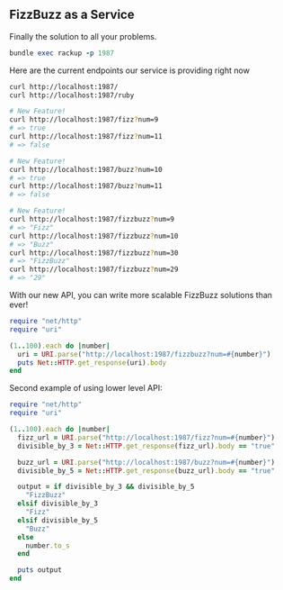 FizzBuzz as a Service
---

Finally the solution to all your problems.

```ruby
bundle exec rackup -p 1987
```

Here are the current endpoints our service is providing right now
```bash
curl http://localhost:1987/
curl http://localhost:1987/ruby

# New Feature!
curl http://localhost:1987/fizz?num=9
# => true
curl http://localhost:1987/fizz?num=11
# => false

# New Feature!
curl http://localhost:1987/buzz?num=10
# => true
curl http://localhost:1987/buzz?num=11
# => false

# New Feature!
curl http://localhost:1987/fizzbuzz?num=9
# => "Fizz"
curl http://localhost:1987/fizzbuzz?num=10
# => "Buzz"
curl http://localhost:1987/fizzbuzz?num=30
# => "FizzBuzz"
curl http://localhost:1987/fizzbuzz?num=29
# => "29"
```

With our new API, you can write more scalable FizzBuzz solutions than ever!

```ruby
require "net/http"
require "uri"

(1..100).each do |number|
  uri = URI.parse("http://localhost:1987/fizzbuzz?num=#{number}")
  puts Net::HTTP.get_response(uri).body
end
```

Second example of using lower level API:

```ruby
require "net/http"
require "uri"

(1..100).each do |number|
  fizz_url = URI.parse("http://localhost:1987/fizz?num=#{number}")
  divisible_by_3 = Net::HTTP.get_response(fizz_url).body == "true"

  buzz_url = URI.parse("http://localhost:1987/buzz?num=#{number}")
  divisible_by_5 = Net::HTTP.get_response(buzz_url).body == "true"

  output = if divisible_by_3 && divisible_by_5
    "FizzBuzz"
  elsif divisible_by_3
    "Fizz"
  elsif divisible_by_5
    "Buzz"
  else
    number.to_s
  end

  puts output
end
```

